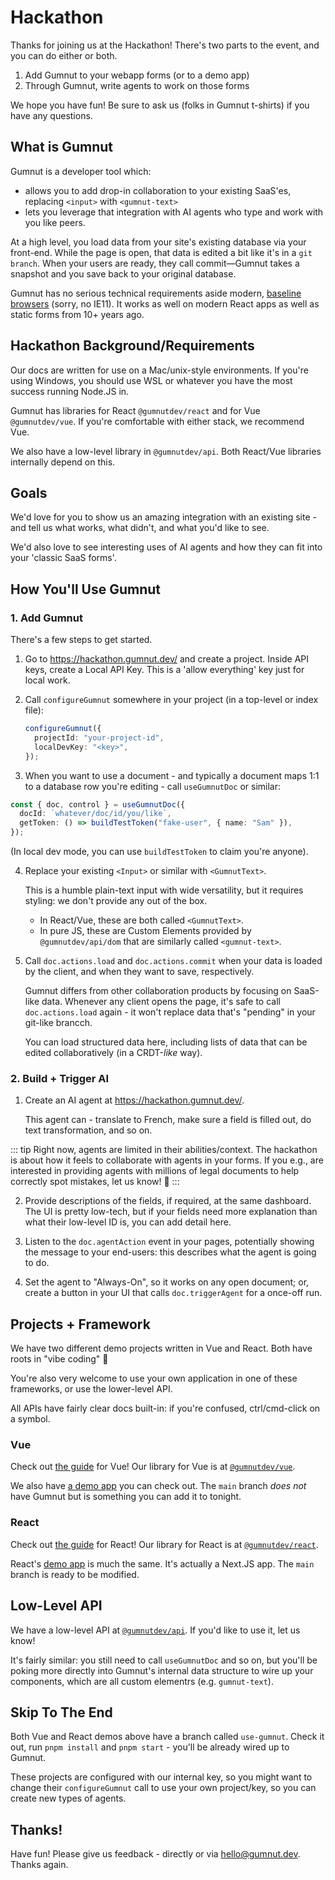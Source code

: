 # Hackathon

Thanks for joining us at the Hackathon!
There's two parts to the event, and you can do either or both.

1. Add Gumnut to your webapp forms (or to a demo app)
2. Through Gumnut, write agents to work on those forms

We hope you have fun!
Be sure to ask us (folks in Gumnut t-shirts) if you have any questions.

## What is Gumnut

Gumnut is a developer tool which:

- allows you to add drop-in collaboration to your existing SaaS'es, replacing `<input>` with `<gumnut-text>`
- lets you leverage that integration with AI agents who type and work with you like peers.

At a high level, you load data from your site's existing database via your front-end.
While the page is open, that data is edited a bit like it's in a `git branch`.
When your users are ready, they call commit—Gumnut takes a snapshot and you save back to your original database.

Gumnut has no serious technical requirements aside modern, [baseline browsers](https://developer.mozilla.org/en-US/docs/Glossary/Baseline/Compatibility) (sorry, no IE11).
It works as well on modern React apps as well as static forms from 10+ years ago.

## Hackathon Background/Requirements

Our docs are written for use on a Mac/unix-style environments.
If you're using Windows, you should use WSL or whatever you have the most success running Node.JS in.

Gumnut has libraries for React `@gumnutdev/react` and for Vue `@gumnutdev/vue`.
If you're comfortable with either stack, we recommend Vue.

We also have a low-level library in `@gumnutdev/api`.
Both React/Vue libraries internally depend on this.

## Goals

We'd love for you to show us an amazing integration with an existing site - and tell us what works, what didn't, and what you'd like to see.

We'd also love to see interesting uses of AI agents and how they can fit into your 'classic SaaS forms'.

## How You'll Use Gumnut

### 1. Add Gumnut

There's a few steps to get started.

1. Go to https://hackathon.gumnut.dev/ and create a project.
   Inside API keys, create a Local API Key.
   This is a 'allow everything' key just for local work.

2. Call `configureGumnut` somewhere in your project (in a top-level or index file):

   ```ts
   configureGumnut({
     projectId: "your-project-id",
     localDevKey: "<key>",
   });
   ```

3. When you want to use a document - and typically a document maps 1:1 to a database row you're editing - call `useGumnutDoc` or similar:

```ts
const { doc, control } = useGumnutDoc({
  docId: `whatever/doc/id/you/like`,
  getToken: () => buildTestToken("fake-user", { name: "Sam" }),
});
```

(In local dev mode, you can use `buildTestToken` to claim you're anyone).

4. Replace your existing `<Input>` or similar with `<GumnutText>`.

   This is a humble plain-text input with wide versatility, but it requires styling: we don't provide any out of the box.

   - In React/Vue, these are both called `<GumnutText>`.
   - In pure JS, these are Custom Elements provided by `@gumnutdev/api/dom` that are similarly called `<gumnut-text>`.

5. Call `doc.actions.load` and `doc.actions.commit` when your data is loaded by the client, and when they want to save, respectively.

   Gumnut differs from other collaboration products by focusing on SaaS-like data.
   Whenever any client opens the page, it's safe to call `doc.actions.load` again - it won't replace data that's "pending" in your git-like brancch.

   You can load structured data here, including lists of data that can be edited collaboratively (in a CRDT-_like_ way).

### 2. Build + Trigger AI

1. Create an AI agent at https://hackathon.gumnut.dev/.

   This agent can - translate to French, make sure a field is filled out, do text transformation, and so on.

::: tip
Right now, agents are limited in their abilities/context.
The hackathon is about how it feels to collaborate with agents in your forms.
If you e.g., are interested in providing agents with millions of legal documents to help correctly spot mistakes, let us know! 👀
:::

2. Provide descriptions of the fields, if required, at the same dashboard.
   The UI is pretty low-tech, but if your fields need more explanation than what their low-level ID is, you can add detail here.

3. Listen to the `doc.agentAction` event in your pages, potentially showing the message to your end-users: this describes what the agent is going to do.

4. Set the agent to "Always-On", so it works on any open document; or, create a button in your UI that calls `doc.triggerAgent` for a once-off run.

## Projects + Framework

We have two different demo projects written in Vue and React.
Both have roots in "vibe coding" 🤖

You're also very welcome to use your own application in one of these frameworks, or use the lower-level API.

All APIs have fairly clear docs built-in: if you're confused, ctrl/cmd-click on a symbol.

### Vue

Check out [the guide](../components/vue) for Vue!
Our library for Vue is at [`@gumnutdev/vue`](http://npmjs.com/package/@gumnutdev/vue).

We also have [a demo app](https://github.com/gumnutdev/vue-demo) you can check out.
The `main` branch _does not_ have Gumnut but is something you can add it to tonight.

### React

Check out [the guide](../components/react) for React!
Our library for React is at [`@gumnutdev/react`](http://npmjs.com/package/@gumnutdev/react).

React's [demo app](https://github.com/gumnutdev/quick-notes) is much the same.
It's actually a Next.JS app.
The `main` branch is ready to be modified.

## Low-Level API

We have a low-level API at [`@gumnutdev/api`](http://npmjs.com/package/@gumnutdev/api).
If you'd like to use it, let us know!

It's fairly similar: you still need to call `useGumnutDoc` and so on, but you'll be poking more directly into Gumnut's internal data structure to wire up your components, which are all custom elementrs (e.g. `gumnut-text`).

## Skip To The End

Both Vue and React demos above have a branch called `use-gumnut`.
Check it out, run `pnpm install` and `pnpm start` - you'll be already wired up to Gumnut.

These projects are configured with our internal key, so you might want to change their `configureGumnut` call to use your own project/key, so you can create new types of agents.

## Thanks!

Have fun!
Please give us feedback - directly or via [hello@gumnut.dev](mailto:hello@gumnut.dev).
Thanks again.
